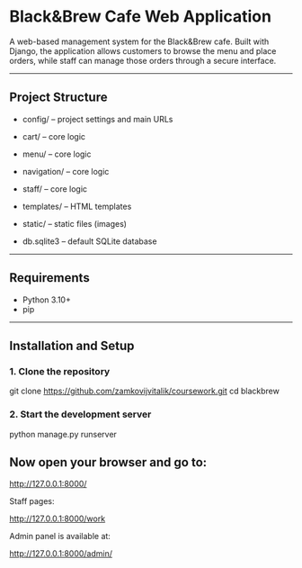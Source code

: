 # Black&Brew Cafe Web Application
A web-based management system for the Black&Brew cafe. Built with Django, the application allows customers to browse the menu and place orders, while staff can manage those orders through a secure interface.

---

## Project Structure

- config/ – project settings and main URLs

- cart/ – core logic

- menu/ – core logic

- navigation/ – core logic

- staff/ – core logic

- templates/ – HTML templates

- static/ – static files (images)

- db.sqlite3 – default SQLite database

---

## Requirements

- Python 3.10+
- pip

---

## Installation and Setup

### 1. Clone the repository

git clone https://github.com/zamkovijvitalik/coursework.git
cd blackbrew

### 2. Start the development server

python manage.py runserver


## Now open your browser and go to:

http://127.0.0.1:8000/

Staff pages:

http://127.0.0.1:8000/work

Admin panel is available at:

http://127.0.0.1:8000/admin/

